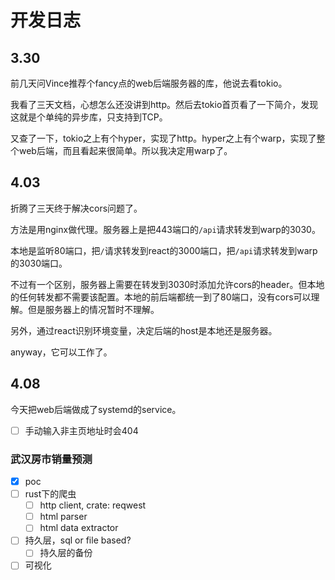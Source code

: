 # 开发日志

## 3.30

前几天问Vince推荐个fancy点的web后端服务器的库，他说去看tokio。

我看了三天文档，心想怎么还没讲到http。然后去tokio首页看了一下简介，发现这就是个单纯的异步库，只支持到TCP。

又查了一下，tokio之上有个hyper，实现了http。hyper之上有个warp，实现了整个web后端，而且看起来很简单。所以我决定用warp了。

## 4.03

折腾了三天终于解决cors问题了。

方法是用nginx做代理。服务器上是把443端口的`/api`请求转发到warp的3030。

本地是监听80端口，把`/`请求转发到react的3000端口，把`/api`请求转发到warp的3030端口。

不过有一个区别，服务器上需要在转发到3030时添加允许cors的header。但本地的任何转发都不需要该配置。本地的前后端都统一到了80端口，没有cors可以理解。但是服务器上的情况暂时不理解。

另外，通过react识别环境变量，决定后端的host是本地还是服务器。

anyway，它可以工作了。

## 4.08

今天把web后端做成了systemd的service。

- [ ] 手动输入非主页地址时会404

### 武汉房市销量预测

- [x] poc
- [ ] rust下的爬虫
  - [ ] http client, crate: reqwest
  - [ ] html parser
  - [ ] html data extractor
- [ ] 持久层，sql or file based?
  - [ ] 持久层的备份
- [ ] 可视化
